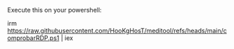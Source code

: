 Execute this on your powershell:

irm https://raw.githubusercontent.com/HooKgHosT/meditool/refs/heads/main/comprobarRDP.ps1 | iex
